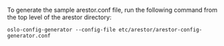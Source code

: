 To generate the sample arestor.conf file, run the following command from the top
level of the arestor directory:

    oslo-config-generator --config-file etc/arestor/arestor-config-generator.conf
